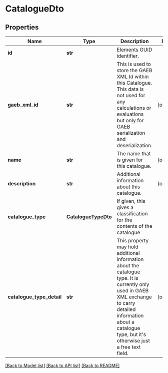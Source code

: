 # CatalogueDto

## Properties
Name | Type | Description | Notes
------------ | ------------- | ------------- | -------------
**id** | **str** | Elements GUID identifier. | 
**gaeb_xml_id** | **str** | This is used to store the GAEB XML Id within this Catalogue. This data is not used for any calculations or evaluations but only for GAEB serialization and deserialization. | [optional] 
**name** | **str** | The name that is given for this catalogue. | [optional] 
**description** | **str** | Additional information about this catalogue. | [optional] 
**catalogue_type** | [**CatalogueTypeDto**](CatalogueTypeDto.md) | If given, this gives a classification for the contents of the catalogue | 
**catalogue_type_detail** | **str** | This property may hold additional information about the catalogue type. It is currently only used in GAEB XML exchange to carry detailed information about a catalogue type, but it&#39;s otherwise just a free text field. | [optional] 

[[Back to Model list]](../README.md#documentation-for-models) [[Back to API list]](../README.md#documentation-for-api-endpoints) [[Back to README]](../README.md)


